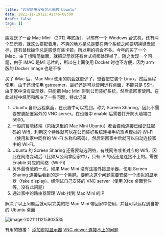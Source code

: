 ```yaml
---
title: "远程使用没有显示器的 Ubuntu"
date: 2021-11-19T21:41:46+08:00
draft: false
tags: []
---
```


朋友送了一台 Mac Mini （2012 年底版），以前有一个 Windows 台式机，还有两个显示器，就这么搭配着用，不爽的地方是总是要在两个系统之间要切换键盘鼠标，还有鼠标操作总是感觉有些卡顿。所以用的机会不多。今年的买了一个 iMac，由于想精简做面，就把显示器还有台式机都处理掉了。随之发现一个问题，由于 iMAC 是M1 芯片的，所以在上面使用 Docker 时也不方便，因为 arm 版的 Docker Image 也是不多

买了 iMac 后，Mac Mini 使用的机会就更少了，想着把它装个 Linux，然后远程使用，由于还想使用 gstreamer，最好还是可以使用远程桌面，不能只是 SSH。由于家中没有显示器，只能把 Mac Mini 带到公司装好系统，然后拿回家使用。在此过程中经历和解决了一些问题，特此记录

1. Ubuntu 自带远程桌面，在设置中可以找到，称为 Screen Sharing，因此不需要安装配置另外的 VNC server。在设置中 enable 后需要打开防火墙端口 5900。
2. 一般的智能终端（包括这里的 Mac Mini Ubuntu）都会自动连接已经记住密码的 Wifi，利用这个特性就可以在公司装好系统连接手机热点模拟的 Wi-Fi（使用和家中同样的 Wi-Fi 名称和密码），然后带回家中后就可以自动连接家中的 Wi-Fi。
3. Ubuntu 的 Screen Sharing 还需要勾选网络，有线网络或者对应的 Wifi，因此在网络变动后（比如从公司拿回家中），只有 IP 的话还是连接不上的。需要 Enable 对应的网络（Wi-Fi)
5. 另外最奇葩的一点，如果 Mac Mini 没有连接外接显示器，使用 Screen Sharing 连接后看到的是一个黑屏。要解决这个问题需要安装一个虚拟的显示器（fake display)。经测试自己安装的 VNC server（使用 Xfce 桌面套件等，没有此问题）
6. 通过家中的路由器管理 Web 找到 Mac Mini 的IP

解决了以上问题后就可以完美的把 Mac Mini 带回家中使用，并且可以远程到自带的 Ubuntu 桌面

![image-20211111215803535](/Users/bzhu/Project/quickstart/content/posts/nodisplay_ubuntu.assets/image-20211111215803535.png)

有用的链接：
[添加虚拟显示器](https://askubuntu.com/questions/453109/add-fake-display-when-no-monitor-is-plugged-in)
[VNC viewer 连接不上的问题](https://askubuntu.com/questions/1126714/vnc-viewer-unable-to-connect-encryption-issue?newreg=d90a4634e7224b12a64ff8d9c4c59b14)
